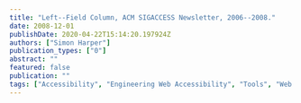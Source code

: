 ```yaml
---
title: "Left--Field Column, ACM SIGACCESS Newsletter, 2006--2008."
date: 2008-12-01
publishDate: 2020-04-22T15:14:20.197924Z
authors: ["Simon Harper"]
publication_types: ["0"]
abstract: ""
featured: false
publication: ""
tags: ["Accessibility", "Engineering Web Accessibility", "Tools", "Web Accessibility"]
---
```


